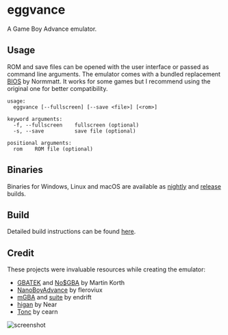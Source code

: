 # eggvance
A Game Boy Advance emulator.

## Usage
ROM and save files can be opened with the user interface or passed as command line arguments. The emulator comes with a bundled replacement [BIOS](https://github.com/Nebuleon/ReGBA/tree/master/bios) by Normmatt. It works for some games but I recommend using the original one for better compatibility.

```
usage:
  eggvance [--fullscreen] [--save <file>] [<rom>]

keyword arguments:
  -f, --fullscreen    fullscreen (optional)
  -s, --save          save file (optional)

positional arguments:
  rom    ROM file (optional)
```

## Binaries
Binaries for Windows, Linux and macOS are available as [nightly](https://nightly.link/jsmolka/eggvance/workflows/build/master) and [release](https://github.com/jsmolka/eggvance/releases) builds.

## Build
Detailed build instructions can be found [here](BUILD.md).

## Credit
These projects were invaluable resources while creating the emulator:
- [GBATEK](https://problemkaputt.de/gbatek.htm) and [No$GBA](https://problemkaputt.de/gba.htm) by Martin Korth
- [NanoBoyAdvance](https://github.com/fleroviux/NanoBoyAdvance) by fleroviux
- [mGBA](https://github.com/mgba-emu/mgba) and [suite](https://github.com/mgba-emu/suite) by endrift
- [higan](https://github.com/higan-emu/higan) by Near
- [Tonc](https://www.coranac.com/tonc/text/toc.htm) by cearn

![screenshot](screenshot.png)
